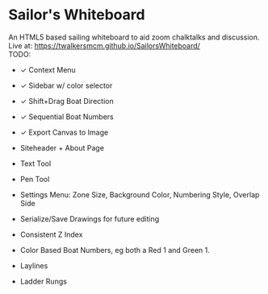 # Sailor's Whiteboard  
An HTML5 based sailing whiteboard to aid zoom chalktalks and discussion.   
Live at: https://twalkersmcm.github.io/SailorsWhiteboard/     
TODO:  
- ✓ Context Menu
- ✓ Sidebar w/ color selector
- ✓ Shift+Drag Boat Direction
- ✓ Sequential Boat Numbers 
- ✓ Export Canvas to Image

- Siteheader \+ About Page
- Text Tool 
- Pen Tool
- Settings Menu: Zone Size, Background Color, Numbering Style, Overlap Side
- Serialize/Save Drawings for future editing
- Consistent Z Index 
- Color Based Boat Numbers, eg both a Red 1 and Green 1.
- Laylines
- Ladder Rungs
